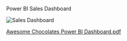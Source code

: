 Power BI Sales Dashboard

![Sales Dashboard](https://github.com/user-attachments/assets/78ea01b0-354f-4f5d-9488-052a872e6b1c)


[Awesome Chocolates Power BI Dashboard.pdf](https://github.com/user-attachments/files/17452098/Awesome.Chocolates.Power.BI.Dashboard.pdf)
